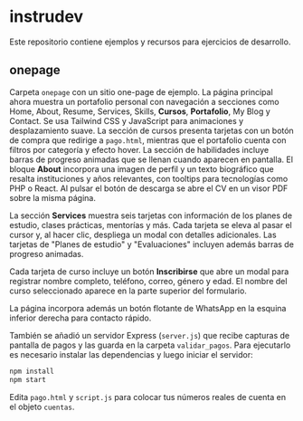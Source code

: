 # instrudev

Este repositorio contiene ejemplos y recursos para ejercicios de desarrollo.

## onepage

Carpeta `onepage` con un sitio one-page de ejemplo. La página principal ahora muestra un portafolio personal con navegación a secciones como Home, About, Resume, Services, Skills, **Cursos**, **Portafolio**, My Blog y Contact. Se usa Tailwind CSS y JavaScript para animaciones y desplazamiento suave. La sección de cursos presenta tarjetas con un botón de compra que redirige a `pago.html`, mientras que el portafolio cuenta con filtros por categoría y efecto hover.
La sección de habilidades incluye barras de progreso animadas que se llenan cuando aparecen en pantalla. El bloque **About** incorpora una imagen de perfil y un texto biográfico que resalta instituciones y años relevantes, con tooltips para tecnologías como PHP o React. Al pulsar el botón de descarga se abre el CV en un visor PDF sobre la misma página.

La sección **Services** muestra seis tarjetas con información de los planes de estudio, clases prácticas, mentorías y más. Cada tarjeta se eleva al pasar el cursor y, al hacer clic, despliega un modal con detalles adicionales. Las tarjetas de "Planes de estudio" y "Evaluaciones" incluyen además barras de progreso animadas.

Cada tarjeta de curso incluye un botón **Inscribirse** que abre un modal para registrar nombre completo, teléfono, correo, género y edad. El nombre del curso seleccionado aparece en la parte superior del formulario.

La página incorpora además un botón flotante de WhatsApp en la esquina inferior derecha para contacto rápido.

También se añadió un servidor Express (`server.js`) que recibe capturas de pantalla de pagos y las guarda en la carpeta `validar_pagos`. Para ejecutarlo es necesario instalar las dependencias y luego iniciar el servidor:

```bash
npm install
npm start
```

Edita `pago.html` y `script.js` para colocar tus números reales de cuenta en el objeto `cuentas`.
